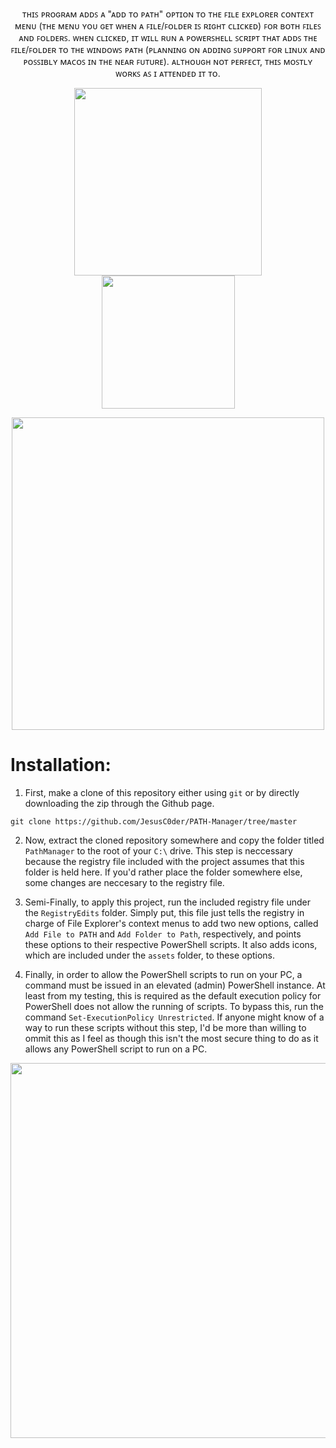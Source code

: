 <p align="center">
ᴛʜɪꜱ ᴘʀᴏɢʀᴀᴍ ᴀᴅᴅꜱ ᴀ "ᴀᴅᴅ ᴛᴏ ᴘᴀᴛʜ" ᴏᴘᴛɪᴏɴ ᴛᴏ ᴛʜᴇ ꜰɪʟᴇ ᴇxᴘʟᴏʀᴇʀ ᴄᴏɴᴛᴇxᴛ ᴍᴇɴᴜ (ᴛʜᴇ ᴍᴇɴᴜ ʏᴏᴜ ɢᴇᴛ ᴡʜᴇɴ ᴀ ꜰɪʟᴇ/ꜰᴏʟᴅᴇʀ ɪꜱ ʀɪɢʜᴛ ᴄʟɪᴄᴋᴇᴅ) ꜰᴏʀ ʙᴏᴛʜ ꜰɪʟᴇꜱ ᴀɴᴅ ꜰᴏʟᴅᴇʀꜱ. ᴡʜᴇɴ ᴄʟɪᴄᴋᴇᴅ, ɪᴛ ᴡɪʟʟ ʀᴜɴ ᴀ ᴘᴏᴡᴇʀꜱʜᴇʟʟ ꜱᴄʀɪᴘᴛ ᴛʜᴀᴛ ᴀᴅᴅꜱ ᴛʜᴇ ꜰɪʟᴇ/ꜰᴏʟᴅᴇʀ ᴛᴏ ᴛʜᴇ ᴡɪɴᴅᴏᴡꜱ ᴘᴀᴛʜ (ᴘʟᴀɴɴɪɴɢ ᴏɴ ᴀᴅᴅɪɴɢ ꜱᴜᴘᴘᴏʀᴛ ꜰᴏʀ ʟɪɴᴜx ᴀɴᴅ ᴘᴏꜱꜱɪʙʟʏ ᴍᴀᴄᴏꜱ ɪɴ ᴛʜᴇ ɴᴇᴀʀ ꜰᴜᴛᴜʀᴇ). ᴀʟᴛʜᴏᴜɢʜ ɴᴏᴛ ᴘᴇʀꜰᴇᴄᴛ, ᴛʜɪꜱ ᴍᴏꜱᴛʟʏ ᴡᴏʀᴋꜱ ᴀꜱ ɪ ᴀᴛᴛᴇɴᴅᴇᴅ ɪᴛ ᴛᴏ.
</p>

<p align="center">
<img src="./assets/addfolderexample.png" width="300"> <img src="./assets/addfileexample.png" width="213">
</p>

<p align="center">
<img src="./assets/addfoldertopathexample.png" width="500">
</p>

# Installation:

1. First, make a clone of this repository either using `git` or by directly downloading the zip through the Github page.

`git clone https://github.com/JesusC0der/PATH-Manager/tree/master`

2. Now, extract the cloned repository somewhere and copy the folder titled `PathManager` to the root of your `C:\` drive. This step is neccessary because the registry file included with the project assumes that this folder is held here. If you'd rather place the folder somewhere else, some changes are neccesary to the registry file.

3. Semi-Finally, to apply this project, run the included registry file under the `RegistryEdits` folder. Simply put, this file just tells the registry in charge of File Explorer's context menus to add two new options, called `Add File to PATH` and `Add Folder to Path`, respectively, and points these options to their respective PowerShell scripts. It also adds icons, which are included under the `assets` folder, to these options.

4. Finally, in order to allow the PowerShell scripts to run on your PC, a command must be issued in an elevated (admin) PowerShell instance. At least from my testing, this is required as the default execution policy for PowerShell does not allow the running of scripts. To bypass this, run the command `Set-ExecutionPolicy Unrestricted`. If anyone might know of a way to run these scripts without this step, I'd be more than willing to ommit this as I feel as though this isn't the most secure thing to do as it allows any PowerShell script to run on a PC.

<p align="center">
<img src="./assets/powershelladmincommand.png" width="600">
</p>
